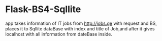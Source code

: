 # Flask-BS4-Sqllite

app takes information of IT jobs from http://jobs.ge with request and BS,
places it to Sqllite dataBase with index and title of Job,and after it gives localhost with all information from dateBase inside.

